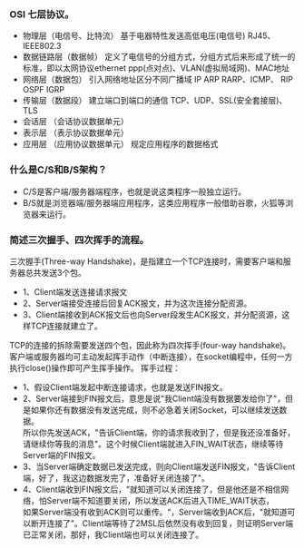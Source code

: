 ### OSI 七层协议。
* 物理层（电信号、比特流）  基于电器特性发送高低电压(电信号)   RJ45、IEEE802.3
* 数据链路层（数据帧）  定义了电信号的分组方式，分组方式后来形成了统一的标准，即以太网协议ethernet    ppp(点对点)、VLAN(虚拟局域网)、MAC地址
* 网络层（数据包）  引入网络地址区分不同广播域   IP ARP RARP、ICMP、 RIP OSPF IGRP
* 传输层（数据段）  建立端口到端口的通信   TCP、UDP、SSL(安全套接层)、TLS
* 会话层 （会话协议数据单元）
* 表示层 （表示协议数据单元）
* 应用层 （应用协议数据单元）  规定应用程序的数据格式

### 什么是C/S和B/S架构？
* C/S是客户端/服务器端程序，也就是说这类程序一般独立运行。
* B/S就是浏览器端/服务器端应用程序，这类应用程序一般借助谷歌，火狐等浏览器来运行。

### 简述三次握手、四次挥手的流程。
三次握手(Three-way Handshake)，是指建立一个TCP连接时，需要客户端和服务器总共发送3个包。
* 1、Client端发送连接请求报文
* 2、Server端接受连接后回复ACK报文，并为这次连接分配资源。
* 3、Client端接收到ACK报文后也向Server段发生ACK报文，并分配资源，这样TCP连接就建立了。
 
TCP的连接的拆除需要发送四个包，因此称为四次挥手(four-way handshake)。客户端或服务器均可主动发起挥手动作（中断连接），在socket编程中，任何一方执行close()操作即可产生挥手操作。
挥手过程：
* 1、假设Client端发起中断连接请求，也就是发送FIN报文。
* 2、Server端接到FIN报文后，意思是说"我Client端没有数据要发给你了"，但是如果你还有数据没有发送完成，则不必急着关闭Socket，可以继续发送数据。<br>所以你先发送ACK，"告诉Client端，你的请求我收到了，但是我还没准备好，请继续你等我的消息"。这个时候Client端就进入FIN_WAIT状态，继续等待Server端的FIN报文。
* 3、当Server端确定数据已发送完成，则向Client端发送FIN报文，"告诉Client端，好了，我这边数据发完了，准备好关闭连接了"。
* 4、Client端收到FIN报文后，"就知道可以关闭连接了，但是他还是不相信网络，怕Server端不知道要关闭，所以发送ACK后进入TIME_WAIT状态，<br>如果Server端没有收到ACK则可以重传。“，Server端收到ACK后，"就知道可以断开连接了"。Client端等待了2MSL后依然没有收到回复，则证明Server端已正常关闭，那好，我Client端也可以关闭连接了。